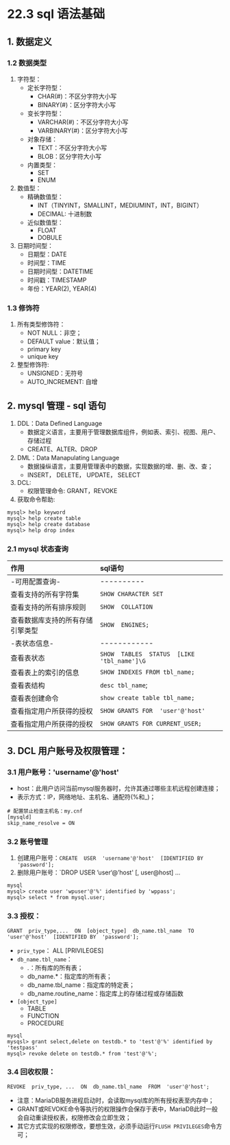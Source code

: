 # 22.3 sql 语法基础

## 1. 数据定义
### 1.2 数据类型
1. 字符型：
    - 定长字符型：
        - CHAR(#)：不区分字符大小写
        - BINARY(#)：区分字符大小写
    - 变长字符型：
        - VARCHAR(#)：不区分字符大小写
        - VARBINARY(#)：区分字符大小写
    - 对象存储：
        - TEXT：不区分字符大小写
        - BLOB：区分字符大小写
    - 内置类型：
        - SET
        - ENUM                        
2. 数值型：
    - 精确数值型：
        - INT（TINYINT，SMALLINT，MEDIUMINT，INT，BIGINT）
        - DECIMAL: 十进制数
    - 近似数值型：
        - FLOAT
        - DOBULE
3. 日期时间型：
    - 日期型：DATE
    - 时间型：TIME
    - 日期时间型：DATETIME
    - 时间戳：TIMESTAMP
    - 年份：YEAR(2), YEAR(4)

### 1.3 修饰符
1. 所有类型修饰符：
    - NOT NULL：非空；
    - DEFAULT  value：默认值；
    - primary key
    - unique key
2. 整型修饰符:
    - UNSIGNED：无符号
    - AUTO_INCREMENT: 自增


## 2. mysql 管理 - sql 语句
1. DDL：Data Defined Language
    - 数据定义语言，主要用于管理数据库组件，例如表、索引、视图、用户、存储过程
    - CREATE、ALTER、DROP
2. DML：Data Manapulating Language
    - 数据操纵语言，主要用管理表中的数据，实现数据的增、删、改、查；
    - INSERT， DELETE， UPDATE， SELECT
3. DCL:
    - 权限管理命令: GRANT，REVOKE
4. 获取命令帮助:
```
mysql> help keyword
mysql> help create table
mysql> help create database
mysql> help drop index
```

### 2.1 mysql 状态查询
|作用|sql语句|
|:---|:---|
|-可用配置查询-|----------|
|查看支持的所有字符集|`SHOW CHARACTER SET `|
|查看支持的所有排序规则|`SHOW  COLLATION`|
|查看数据库支持的所有存储引擎类型|`SHOW  ENGINES;`|
|-表状态信息-|------------|
|查看表状态|`SHOW  TABLES  STATUS  [LIKE  'tbl_name']\G`|
|查看表上的索引的信息|`SHOW INDEXES FROM tbl_name;`|
|查看表结构|`desc tbl_name`;|
|查看表创建命令|`show create table tbl_name;`|
|查看指定用户所获得的授权|`SHOW GRANTS FOR  'user'@'host'`|
|查看指定用户所获得的授权|`SHOW GRANTS FOR CURRENT_USER;`|


## 3. DCL 用户账号及权限管理：
### 3.1 用户账号：'username'@'host'
- host：此用户访问当前mysql服务器时，允许其通过哪些主机远程创建连接；
- 表示方式：IP，网络地址、主机名、通配符(%和_)；

```
# 配置禁止检查主机名：my.cnf
[mysqld]
skip_name_resolve = ON
```

### 3.2 账号管理
1. 创建用户账号：`CREATE  USER  'username'@'host'  [IDENTIFIED BY  'password'];`
2. 删除用户账号：`DROP USER  ’user‘@’host' [, user@host] ...
```
mysql
mysql> create user 'wpuser'@'%' identified by 'wppass';
mysql> select * from mysql.user;
```

### 3.3 授权：
`GRANT  priv_type,...  ON  [object_type]  db_name.tbl_name  TO  'user'@'host'  [IDENTIFIED BY  'password'];`
- `priv_type`： ALL  [PRIVILEGES]
- `db_name.tbl_name`：
    - *.*：所有库的所有表；
    - db_name.*：指定库的所有表；
    - db_name.tbl_name：指定库的特定表；
    - db_name.routine_name：指定库上的存储过程或存储函数
- `[object_type]`
    - TABLE
    - FUNCTION
    - PROCEDURE  
```
mysql
mysqsl> grant select,delete on testdb.* to 'test'@'%' identified by 'testpass'
mysql> revoke delete on testdb.* from 'test'@'%';
```

### 3.4 回收权限：
`REVOKE  priv_type, ...  ON  db_name.tbl_name  FROM  'user'@'host';`
- 注意：MariaDB服务进程启动时，会读取mysql库的所有授权表至内存中；
- GRANT或REVOKE命令等执行的权限操作会保存于表中，MariaDB此时一般会自动重读授权表，权限修改会立即生效；
- 其它方式实现的权限修改，要想生效，必须手动运行`FLUSH PRIVILEGES`命令方可；
